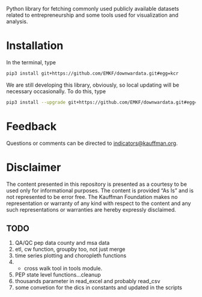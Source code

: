 Python library for fetching commonly used publicly available datasets related to entrepreneurship and 
some tools used for visualization and analysis. 


# Installation
In the terminal, type
```bash
pip3 install git+https://github.com/EMKF/downwardata.git#egg=kcr
```
We are still developing this library, obviously, so local updating will be necessary occasionally. To do this, type
```bash
pip3 install --upgrade git+https://github.com/EMKF/downwardata.git#egg=kcr
```

# Feedback
Questions or comments can be directed to indicators@kauffman.org.

# Disclaimer
The content presented in this repository is presented as a courtesy to be used only for informational purposes. The 
content is provided “As Is” and is not represented to be error free. The Kauffman Foundation makes no representation or 
warranty of any kind with respect to the content and any such representations or warranties are hereby expressly 
disclaimed.


## TODO
1. QA/QC pep data county and msa data
2. etl, cw function, groupby too, not just merge
2. time series plotting and choropleth functions
2. * cross walk tool in tools module.
3. PEP state level functions...cleanup 
4. thousands parameter in read_excel and probably read_csv
5. some convetion for the dics in constants and updated in the scripts